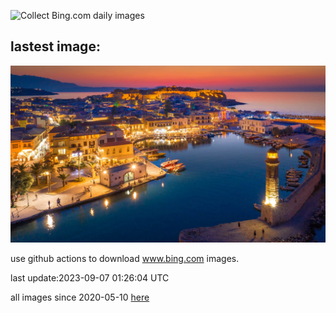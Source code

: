 ![Collect Bing.com daily images](https://github.com/counter2015/bing-daily-images/workflows/Collect%20Bing.com%20daily%20images/badge.svg)
## lastest image:
![](images/CreteHarbor.jpg)

use github actions to download www.bing.com images.

last update:2023-09-07 01:26:04 UTC

all images since 2020-05-10 [here](https://github.com/counter2015/bing-daily-images/tree/master/images) 
